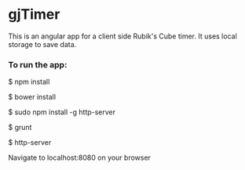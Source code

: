 # gjTimer

This is an angular app for a client side Rubik's Cube timer.
It uses local storage to save data.

### To run the app:

$ npm install

$ bower install

$ sudo npm install -g http-server

$ grunt

$ http-server

Navigate to localhost:8080 on your browser